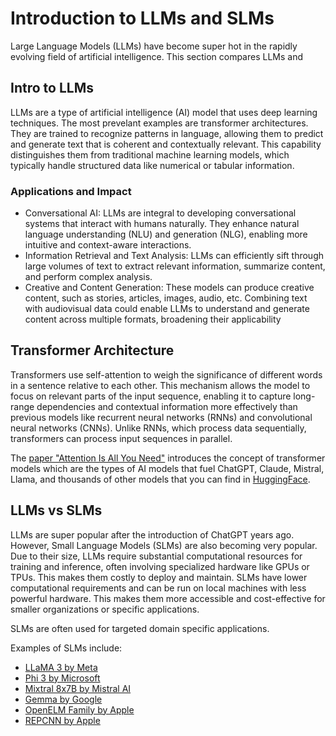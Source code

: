 # Introduction to LLMs and SLMs
Large Language Models (LLMs) have become super hot in the rapidly evolving field of artificial intelligence. This section compares LLMs and 

## Intro to LLMs
LLMs are a type of artificial intelligence (AI) model that uses deep learning techniques. The most prevelant examples are transformer architectures. They are trained to recognize patterns in language, allowing them to predict and generate text that is coherent and contextually relevant. This capability distinguishes them from traditional machine learning models, which typically handle structured data like numerical or tabular information.

### Applications and Impact
- Conversational AI: LLMs are integral to developing conversational systems that interact with humans naturally. They enhance natural language understanding (NLU) and generation (NLG), enabling more intuitive and context-aware interactions.
- Information Retrieval and Text Analysis: LLMs can efficiently sift through large volumes of text to extract relevant information, summarize content, and perform complex analysis.
- Creative and Content Generation: These models can produce creative content, such as stories, articles, images, audio, etc. Combining text with audiovisual data could enable LLMs to understand and generate content across multiple formats, broadening their applicability

## Transformer Architecture
Transformers use self-attention to weigh the significance of different words in a sentence relative to each other. This mechanism allows the model to focus on relevant parts of the input sequence, enabling it to capture long-range dependencies and contextual information more effectively than previous models like recurrent neural networks (RNNs) and convolutional neural networks (CNNs).
Unlike RNNs, which process data sequentially, transformers can process input sequences in parallel. 

The [paper "Attention Is All You Need"](https://arxiv.org/pdf/1706.03762) introduces the concept of transformer models which are the types of AI models that fuel ChatGPT, Claude, Mistral, Llama, and thousands of other models that you can find in [HuggingFace](https://huggingface.co/models).

## LLMs vs SLMs
LLMs are super popular after the introduction of ChatGPT years ago. However, Small Language Models (SLMs) are also becoming very popular. 
Due to their size, LLMs require substantial computational resources for training and inference, often involving specialized hardware like GPUs or TPUs. This makes them costly to deploy and maintain. SLMs have lower computational requirements and can be run on local machines with less powerful hardware. This makes them more accessible and cost-effective for smaller organizations or specific applications.

SLMs are often used for targeted domain specific applications.

Examples of SLMs include:

- [LLaMA 3 by Meta](https://llama.meta.com/)
- [Phi 3 by Microsoft](https://azure.microsoft.com/en-us/products/phi-3)
- [Mixtral 8x7B by Mistral AI](https://mistral.ai/news/mixtral-of-experts/)
- [Gemma by Google](https://ai.google.dev/gemma)
- [OpenELM Family by Apple](https://machinelearning.apple.com/research/openelm)
- [REPCNN by Apple](https://machinelearning.apple.com/research/repcnn-micro)
